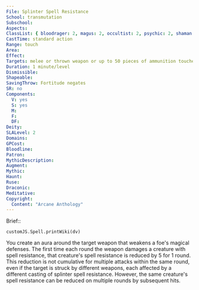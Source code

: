 ```yaml
---
File: Splinter Spell Resistance
School: transmutation
Subschool: 
Aspects: 
ClassList: { bloodrager: 2, magus: 2, occultist: 2, psychic: 2, shaman: 2, sorcerer: 2, wizard: 2, witch: 2 }
CastTime: standard action
Range: touch
Area: 
Effect: 
Targets: melee or thrown weapon or up to 50 pieces of ammunition touched
Duration: 1 minute/level
Dismissible: 
Shapeable: 
SavingThrow: Fortitude negates
SR: no
Components:
  V: yes
  S: yes
  M: 
  F: 
  DF: 
Deity: 
SLALevel: 2
Domains: 
GPCost: 
Bloodline: 
Patron: 
MythicDescription: 
Augment: 
Mythic: 
Haunt: 
Ruse: 
Draconic: 
Meditative: 
Copyright:
  Content: "Arcane Anthology"
---
```

Brief:: 

```dataviewjs
customJS.Spell.printWiki(dv)
```

You create an aura around the target weapon that weakens a foe's magical defenses. The first time each round the weapon damages a creature with spell resistance, that creature's spell resistance is reduced by 5 for 1 round. This reduction is not cumulative for multiple attacks within the same round, even if the target is struck by different weapons, each affected by a different casting of splinter spell resistance. However, the same creature's spell resistance can be reduced on multiple rounds by subsequent hits.
